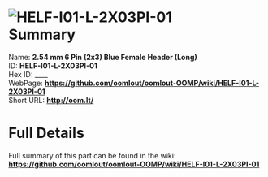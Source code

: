 
![HELF-I01-L-2X03PI-01](https://github.com/oomlout/oomlout-OOMP/blob/master/parts/HELF-I01-L-2X03PI-01/HELF-I01-L-2X03PI-01_420.jpg)   
Summary
=================
  
Name: __2.54 mm 6 Pin (2x3) Blue Female Header (Long)__    
ID: __HELF-I01-L-2X03PI-01__   
Hex ID: ____   
WebPage: __https://github.com/oomlout/oomlout-OOMP/wiki/HELF-I01-L-2X03PI-01__   
Short URL: __http://oom.lt/__   

Full Details
==========================
Full summary of this part can be found in the wiki:   
__https://github.com/oomlout/oomlout-OOMP/wiki/HELF-I01-L-2X03PI-01__    

